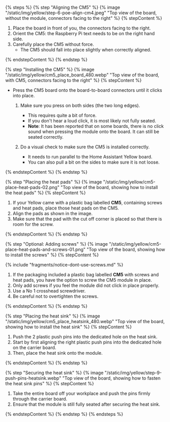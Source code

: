 <!---Steps on reseating the Raspberry Pi Compute Module 5. The steps are almost the same as the ones for installing the CM4, except the heat pads don't need to be placed, as they are already there from the previous installation. -->

{% steps %}
{% step "Aligning the CM5" %}
{% image "/static/img/yellow/step-6-poe-align-cm4.jpeg" "Top view of the board, without the module, connectors facing to the right" %}
{% stepContent %}

1. Place the board in front of you, the connectors facing to the right.
2. Orient the CM5: the Raspberry Pi text needs to be on the right hand side.
3. Carefully place the CM5 without force.
    - The CM5 should fall into place slightly when correctly aligned.

{% endstepContent %}
{% endstep %}

{% step "Installing the CM5" %}
{% image "/static/img/yellow/cm5_place_board_480.webp" "Top view of the board, with CM5, connectors facing to the right" %}
{% stepContent %}

- Press the CM5 board onto the board-to-board connectors until it clicks into place.

  1. Make sure you press on both sides (the two long edges).
     - This requires quite a bit of force.
     - If you don't hear a loud click, it is most likely not fully seated.
     - **Note**: It has been reported that on some boards, there is no click sound when pressing the module onto the board. It can still be seated correctly.
  2. Do a visual check to make sure the CM5 is installed correctly.

     - It needs to run parallel to the Home Assistant Yellow board.
     - You can also pull a bit on the sides to make sure it is not loose.

{% endstepContent %}
{% endstep %}

{% step "Placing the heat pads" %}
{% image "/static/img/yellow/cm5-place-heat-pads-02.png" "Top view of the board, showing how to install the heat pads" %}
{% stepContent %}

1. If your Yellow came with a plastic bag labelled **CM5**, containing screws and heat pads, place those heat pads on the CM5.
2. Align the pads as shown in the image.
3. Make sure that the pad with the cut off corner is placed so that there is room for the screw.

{% endstepContent %}
{% endstep %}

{% step "Optional: Adding screws" %}
{% image "/static/img/yellow/cm5-place-heat-pads-and-screws-01.png" "Top view of the board, showing how to install the screws" %}
{% stepContent %}

{% include "fragments/notice-dont-use-screws.md" %}

1. If the packaging included a plastic bag labelled **CM5** with screws and heat pads, you have the option to screw the CM5 module in place.
2. Only add screws if you feel the module did not click in place properly.
3. Use a No 1 crosshead screwdriver.
4. Be careful not to overtighten the screws.

{% endstepContent %}
{% endstep %}

{% step "Placing the heat sink" %}
{% image "/static/img/yellow/cm5_place_heatsink_480.webp" "Top view of the board, showing how to install the heat sink" %}
{% stepContent %}

1. Push the 2 plastic push pins into the dedicated hole on the heat sink.
2. Start by first aligning the right plastic push pins into the dedicated hole on the carrier board.
3. Then, place the heat sink onto the module.

{% endstepContent %}
{% endstep %}

{% step "Securing the heat sink" %}
{% image "/static/img/yellow/step-9-push-pins-heatsink.webp" "Top view of the board, showing how to fasten the heat sink pins" %}
{% stepContent %}

1. Take the entire board off your workplace and push the pins firmly through the carrier board.
2. Ensure that the module is still fully seated after securing the heat sink.

{% endstepContent %}
{% endstep %}
{% endsteps %}
